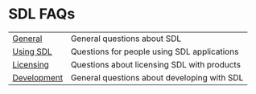# SDL FAQs

|                               |                                             |
| ----------------------------- | --------------------------------------------|
| [General](FAQGeneral)      | General questions about SDL                 |
| [Using SDL](FAQUsingSDL)      | Questions for people using SDL applications |
| [Licensing](FAQLicensing)     | Questions about licensing SDL with products |
| [Development](FAQDevelopment) | General questions about developing with SDL |

